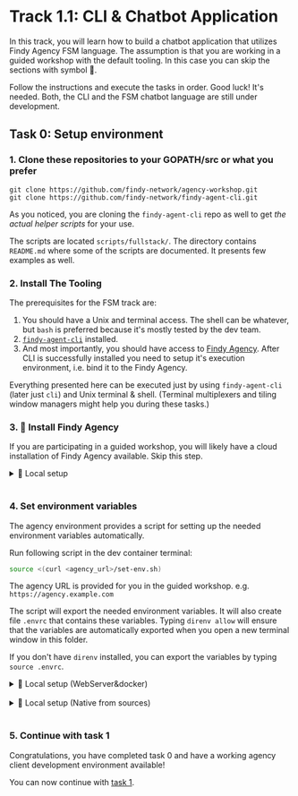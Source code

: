 # Track 1.1: CLI & Chatbot Application

In this track, you will learn how to build a chatbot application that utilizes
Findy Agency FSM language. The assumption is that you are working in a guided
workshop with the default tooling. In this case you can skip the sections with
symbol 🤠.

Follow the instructions and execute the tasks in order. Good luck!
It's needed. Both, the CLI and the FSM chatbot language are still under
development.

## Task 0: Setup environment

### 1. Clone these repositories to your GOPATH/src or what you prefer

```shell
git clone https://github.com/findy-network/agency-workshop.git
git clone https://github.com/findy-network/findy-agent-cli.git
```

As you noticed, you are cloning the `findy-agent-cli` repo as well to get *the
actual helper scripts* for your use.

The scripts are located `scripts/fullstack/`. The directory contains `README.md`
where some of the scripts are documented. It presents few examples as well.

### 2. Install The Tooling

The prerequisites for the FSM track are:
1. You should have a Unix and terminal access. The shell can be whatever, but
  `bash` is preferred because it's mostly tested by the dev team.
2. [`findy-agent-cli`](https://github.com/findy-network/findy-agent-cli#installation)
   installed.
3. And most importantly, you should have access to [Findy
   Agency](https://findy-network.github.io). After CLI is successfully installed
   you need to setup it's execution environment, i.e. bind it to the Findy Agency.

Everything presented here can be executed just by using `findy-agent-cli` (later
just `cli`) and Unix terminal & shell. (Terminal multiplexers and tiling window 
managers might help you during these tasks.)

### 3. 🤠 Install Findy Agency

If you are participating in a guided workshop, you will likely have a cloud
installation of Findy Agency available. Skip this step.

<details>
<summary>🤠 Local setup</summary>

Start local agency instance if you do not have cloud installation available.
See instructions [here](../agency-local/README.md).

</details><br/>

### 4. Set environment variables

The agency environment provides a script for setting up the needed environment
variables automatically.

Run following script in the dev container terminal:

```bash
source <(curl <agency_url>/set-env.sh)
```

The agency URL is provided for you in the guided workshop. e.g.
`https://agency.example.com`

The script will export the needed environment variables. It will also create
file `.envrc` that contains these variables. Typing `direnv allow` will ensure
that the variables are automatically exported when you open a new terminal
window in this folder.

If you don't have `direnv` installed, you can export the variables by typing
`source .envrc`.
<details>
<summary>🤠 Local setup (WebServer&docker)</summary>

For [local agency
installation](https://github.com/findy-network/findy-wallet-pwa/blob/master/tools/env/README.md#agency-setup-for-local-development),
use the web wallet URL `http://localhost:3000`:

```bash
source <(curl http://localhost:3000/set-env.sh)
```
</details><br/>
<details>
<summary>🤠 Local setup (Native from sources)</summary>

You need to have Go 1.20 installed to run needed Agency services from sources:
**but you don't need docker or network access**.

In case you want to play with the sources or you want to get touch of how the
whole system feels to run locally from sources. 
See instructions [here](../agency-native/README.md). There is a script
(`setup.sh`) which installs all the needed repos and a tmuxinator script to start
the system playground. The script targets a Debian Linux.

Clone the needed Agency service source repos:
```shell
git clone https://github.com/findy-network/findy-agent-auth.git
git clone https://github.com/findy-network/findy-agent.git
git clone https://github.com/findy-network/findy-agent-cli.git
```

Start the FIDO2 Server:
```shell
cd <findy-agent-auth-repo>
cd scripts; ./mem-dev-server.sh
```

Start the Agency Core Server:
```shell
cd <findy-agent-repo>
make cli # builds fa named binary
cd scripts/test
fa ledger steward create --config create-steward-to-mem-ledger.yaml
agency=fa register=findy.json no_clean=1 enclave=MEMORY_enclave.bolt ./mem-server --reset-register --grpc-cert-path ../../grpc/cert
```

Start the Findy Agent CLI to command your local agency (in a new terminal/window/tab):
```shell
cd <findy-agent-cli-repo>
make cli # builds and installs binary named cli in your path
cd scripts/fullstack
source ./setup-cli-env-local.sh
admin/register && . admin/login
cli agency count # tells how many cloud agent/wallet is running/onboarded
```

After you have verified that everything above works, you can allocate two SSI
agents:
```shell
# continue in findy-agent-cli/scripts/fullstack 
./make-play-agent.sh test-alice test-bob
pushd test-alice
cli agent ping
# do something else with `test-alice` and `test-bob` like:
cd $(./invitation | ../test-bob/connect)
cli connection trustping
popd
./rm-play-agent.sh test-alice test-bob # cleanup wallets and client stores
# typically you shutdown FIDO2 and Core servers at this point
```

If you want to use tmux and tmuxinator the previously mentioned `setup.sh`
script includes tmuxinator configuration that is installed by it with the name
`play`.
```shell
tmuxinator play
```
</details><br/>

### 5. Continue with task 1

Congratulations, you have completed task 0 and have
a working agency client development environment available!

You can now continue with [task 1](./task1/README.md).

